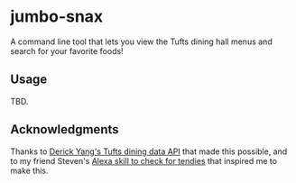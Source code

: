 # jumbo-snax

A command line tool that lets you view the Tufts dining hall menus
and search for your favorite foods!

## Usage

TBD.

## Acknowledgments
Thanks to [Derick Yang's Tufts dining data 
API](https://github.com/dyang108/diningdata)
that made this possible, and to my friend Steven's [Alexa skill to
check for tendies](https://github.com/StevieSong/TuftsDining) that
inspired me to make this.
